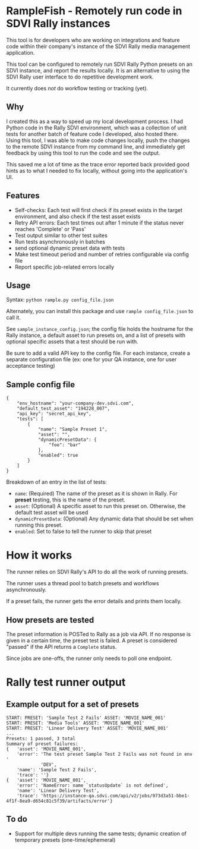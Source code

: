 # RampleFish - Remotely run code in SDVI Rally instances

This tool is for developers who are working on integrations and feature code within their company's instance of the SDVI Rally media management application.

This tool can be configured to remotely run SDVI Rally Python presets on an SDVI instance, and report the results locally. It is an alternative to using the SDVI Rally user interface to do repetitive development work.

It currently does _not_ do workflow testing or tracking (yet).

## Why

I created this as a way to speed up my local development process. I had Python code in the Rally SDVI environment, which was a collection of unit tests for another batch of feature code I developed, also hosted there. Using this tool, I was able to make code changes locally, push the changes to the remote SDVI instance from my command line, and immediately get feedback by using this tool to run the code and see the output.

This saved me a lot of time as the trace error reported back provided good hints as to what I needed to fix locally, without going into the application's UI.


## Features

- Self-checks: Each test will first check if its preset exists in the target environment, and also check if the test asset exists
- Retry API errors: Each test times out after 1 minute if the status never reaches 'Complete' or 'Pass'
- Test output similar to other test suites
- Run tests asynchronously in batches
- send optional dynamic preset data with tests
- Make test timeout period and number of retries configurable via config file
- Report specific job-related errors locally


## Usage

Syntax:
`python rample.py config_file.json`

Alternately, you can install this package and use `rample config_file.json` to call it.

See `sample_instance_config.json`; the config file holds the hostname for the Rally instance, a default asset to run presets on, and a list of presets with optional specific assets that a test should be run with.

Be sure to add a valid API key to the config file. For each instance, create a separate configuration file (ex: one for your QA instance, one for user acceptance testing)

## Sample config file
```
{
    "env_hostname": "your-company-dev.sdvi.com",
    "default_test_asset": "194228_007",
    "api_key": "secret_api_key",
    "tests": [
        {
            "name": "Sample Preset 1",
            "asset": "",
            "dynamicPresetData": {
                "foo": "bar"
            },
            "enabled": true
        }
    ]
}
```
Breakdown of an entry in the list of tests:

- `name`: (Required) The name of the preset as it is shown in Rally. 
        For __preset__ testing, this is the name of the preset.
- `asset`: (Optional) A specific asset to run this preset on. Otherwise, the default test asset will be used
- `dynamicPresetData`: (Optional) Any dynamic data that should be set when running this preset.
- `enabled`: Set to false to tell the runner to skip that preset


# How it works
The runner relies on SDVI Rally's API to do all the work of running presets.

The runner uses a thread pool to batch presets and workflows asynchronously.

If a preset fails, the runner gets the error details and prints them locally.

## How presets are tested
The preset information is POSTed to Rally as a job via API. If no response is given in a certain time, the preset test is failed. A preset is considered "passed" if the API returns a `Complete` status.

Since jobs are one-offs, the runner only needs to poll one endpoint.

# Rally test runner output

## Example output for a set of presets
    
    START: PRESET: 'Sample Test 2 Fails' ASSET: 'MOVIE_NAME_001'
    START: PRESET: 'Media Tools' ASSET: 'MOVIE_NAME_001'
    START: PRESET: 'Linear Delivery Test' ASSET: 'MOVIE_NAME_001'
    ...
    Presets: 1 passed, 3 total
    Summary of preset failures:
    {   'asset': 'MOVIE_NAME_001',
        'error': 'The test preset Sample Test 2 Fails was not found in env '
                 'DEV',
        'name': 'Sample Test 2 Fails',
        'trace': ''}
    {   'asset': 'MOVIE_NAME_001',
        'error': 'NameError: name `statusUpdate` is not defined',
        'name': 'Linear Delivery Test',
        'trace': 'https://instance-qa.sdvi.com/api/v2/jobs/973d3a51-bbe1-4f1f-8ea9-d654c81c5f39/artifacts/error'}


## To do

- Support for multiple devs running the same tests; dynamic creation of temporary presets (one-time/ephemeral)
